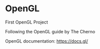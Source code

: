 # OpenGL
First OpenGL Project

Following the OpenGL guide by The Cherno

OpenGL documentation: https://docs.gl/
